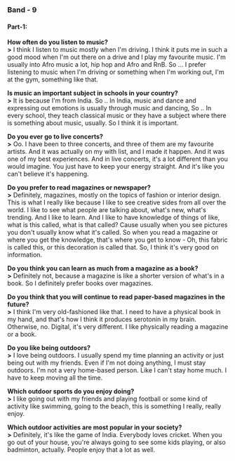 ### **Band - 9**

#### **Part-1:**
**How often do you listen to music?**<br>
**>** I think I listen to music mostly when I'm driving. I think it puts me in such a good mood when I'm out there on a drive and I play my favourite music. I'm usually into Afro music a lot, hip hop and Afro and RnB. So ... I prefer listening to music when I'm driving or something when I'm working out, I'm at the gym, something like that.

**Is music an important subject in schools in your country?**<br>
**>** It is because I'm from India. So .. In India, music and dance and expressing out emotions is usually through music and dancing, So .. In every school, they teach classical music or they have a subject where there is something about music, usually. So I think it is important.

**Do you ever go to live concerts?**<br>
**>**  Oo. I have been to three concerts, and three of them are my favourite artists. And it was actually on my with list, and I made it happen. And it was one of my best experiences. And in live concerts, it's a lot different than you would imagine. You just have to keep your energy straight. And it's like you can't believe it's happening.

**Do you prefer to read magazines or newspaper?**<br>
**>** Definitely, magazines, mostly on the topics of fashion or interior design. This is what I really like because I like to see creative sides from all over the world. I like to see what people are talking about, what's new, what's trending. And I like to learn. And I like to have knowledge of things of like, what is this called, what is that called? Cause usually when you see pictures you don't usually know what it's called. So when you read a magazine or where you get the knowledge, that's where you get to know - Oh, this fabric is called this, or this decoration is called that. So, I think it's very good on information.

**Do you think you can learn as much from a magazine as a book?**<br>
**>** Definitely not, because a magazine is like a shorter version of what's in a book. So I definitely prefer books over magazines.

**Do you think that you will continue to read paper-based magazines in the future?**<br>
**>** I think I'm very old-fashioned like that. I need to have a physical book in my hand, and that's how I think it produces serotonin in my brain. Otherwise, no. Digital, it's very different. I like physically reading a magazine or a book.

**Do you like being outdoors?**<br>
**>** I love being outdoors. I usually spend my time planning an activity or just being out with my friends. Even if I'm not doing anything, I must stay outdoors. I'm not a very home-based person. Like I can't stay home much. I have to keep moving all the time.

**Which outdoor sports do you enjoy doing?**<br>
**>** I like going out with my friends and playing football or some kind of activity like swimming, going to the beach, this is something I really, really enjoy.

**Which outdoor activities are most popular in your society?**<br>
**>** Definitely, it's like the game of India. Everybody loves cricket. When you go out of your house, you're always going to see some kids playing, or also badminton, actually. People enjoy that a lot as well.